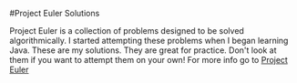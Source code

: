 #Project Euler Solutions

Project Euler is a collection of problems designed to be solved algorithmically. 
I started attempting these problems when I began learning Java. These are my solutions.
They are great for practice. Don't look at them if you want to attempt them on your own!
For more info go to <a href="http://www.projecteuler.net">Project Euler</a>